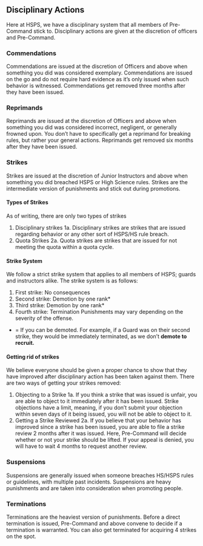 ## Disciplinary Actions
Here at HSPS, we have a disciplinary system that all members of Pre-Command stick to. Disciplinary actions are given at the discretion of officers and Pre-Command.

### Commendations
Commendations are issued at the discretion of Officers and above when something you did was considered exemplary. Commendations are issued on the go and do not require hard evidence as it’s only issued when such behavior is witnessed. Commendations get removed three months after they have been issued.

### Reprimands
Reprimands are issued at the discretion of Officers and above when something you did was considered incorrect, negligent, or generally frowned upon. You don’t have to specifically get a reprimand for breaking rules, but rather your general actions. Reprimands get removed six months after they have been issued.

### Strikes
Strikes are issued at the discretion of Junior Instructors and above when something you did breached HSPS or High Science rules. Strikes are the intermediate version of punishments and stick out during promotions.

#### Types of Strikes
As of writing, there are only two types of strikes
1. Disciplinary strikes
  1a. Disciplinary strikes are strikes that are issued regarding behavior or any other sort of HSPS/HS rule breach.
2. Quota Strikes
  2a. Quota strikes are strikes that are issued for not meeting the quota within a quota cycle.

#### Strike System
We follow a strict strike system that applies to all members of HSPS; guards and instructors alike. The strike system is as follows:
1. First strike: No consequences
2. Second strike: Demotion by one rank*
3. Third strike: Demotion by one rank*
4. Fourth strike: Termination
Punishments may vary depending on the severity of the offense.
* = If you can be demoted. For example, if a Guard was on their second strike, they would be immediately terminated, as we don’t __demote to recruit.__

#### Getting rid of strikes
We believe everyone should be given a proper chance to show that they have improved after disciplinary action has been taken against them.
There are two ways of getting your strikes removed:
1. Objecting to a Strike
  1a. If you think a strike that was issued is unfair, you are able to object to it immediately after it has been issued. Strike objections have a limit, meaning, if you don’t submit your objection within seven days of it being issued, you will not be able to object to it.
2. Getting a Strike Reviewed
  2a. If you believe that your behavior has improved since a strike has been issued, you are able to file a strike review 2 months after it was issued. Here, Pre-Command will decide whether or not your strike should be lifted. If your appeal is denied, you will have to wait 4 months to request another review.

### Suspensions
Suspensions are generally issued when someone breaches HS/HSPS rules or guidelines, with multiple past incidents. Suspensions are heavy punishments and are taken into consideration when promoting people.

### Terminations
Terminations are the heaviest version of punishments. Before a direct termination is issued, Pre-Command and above convene to decide if a termination is warranted. You can also get terminated for acquiring 4 strikes on the spot.